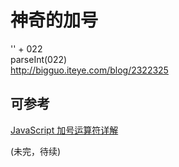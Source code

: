# 神奇的加号

'' + 022  
parseInt(022)  
http://bigguo.iteye.com/blog/2322325  


## 可参考
[JavaScript 加号运算符详解](http://www.cnblogs.com/polk6/p/js-adv-addopr.html)

(未完，待续)
